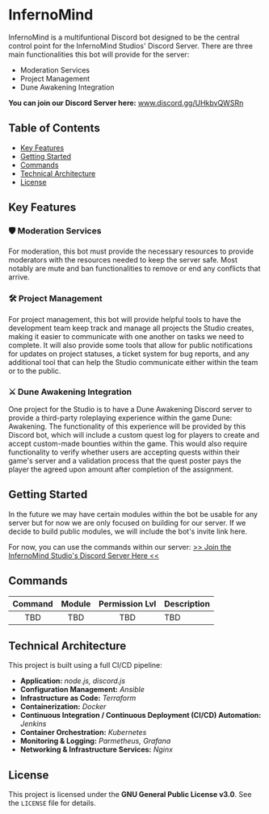 # InfernoMind

InfernoMind is a multifuntional Discord bot designed to be the central control point for the InfernoMind Studios' Discord Server. There are three main functionalities this bot will provide for the server:
- Moderation Services
- Project Management
- Dune Awakening Integration

**You can join our Discord Server here:** www.discord.gg/UHkbvQWSRn

## Table of Contents
- [Key Features](#key-features)
- [Getting Started](#getting-started)
- [Commands](#commands)
- [Technical Architecture](#technical-architecture)
- [License](#license)

## Key Features

### 🛡️ Moderation Services
For moderation, this bot must provide the necessary resources to provide moderators with the resources needed to keep the server safe. Most notably are mute and ban functionalities to remove or end any conflicts that arrive.

### 🛠️ Project Management
For project management, this bot will provide helpful tools to have the development team keep track and manage all projects the Studio creates, making it easier to communicate with one another on tasks we need to complete. It will also provide some tools that allow for public notifications for updates on project statuses, a ticket system for bug reports, and any additional tool that can help the Studio communicate either within the team or to the public.

### ⚔️ Dune Awakening Integration
One project for the Studio is to have a Dune Awakening Discord server to provide a third-party roleplaying experience within the game Dune: Awakening. The functionality of this experience will be provided by this Discord bot, which will include a custom quest log for players to create and accept custom-made bounties within the game. This would also require functionality to verify whether users are accepting quests within their game's server and a validation process that the quest poster pays the player the agreed upon amount after completion of the assignment.

## Getting Started

In the future we may have certain modules within the bot be usable for any server but for now we are only focused on building for our server. If we decide to build public modules, we will include the bot's invite link here.

For now, you can use the commands within our server:
[>> Join the InfernoMind Studio's Discord Server Here <<](https://www.discord.gg/UHkbvQWSRn)

## Commands

| Command | Module | Permission Lvl | Description |
| :-----: | :----: | :------------: | :---------- |
| TBD     | TBD    | TBD            | TBD         |

## Technical Architecture

This project is built using a full CI/CD pipeline:
- **Application:** *node.js, discord.js*
- **Configuration Management:** *Ansible*
- **Infrastructure as Code:** *Terraform*
- **Containerization:** *Docker*
- **Continuous Integration / Continuous Deployment (CI/CD) Automation:** *Jenkins*
- **Container Orchestration:** *Kubernetes*
- **Monitoring & Logging:** *Parmetheus, Grafana*
- **Networking & Infrastructure Services:** *Nginx*

## License

This project is licensed under the **GNU General Public License v3.0**. See the `LICENSE` file for details.

